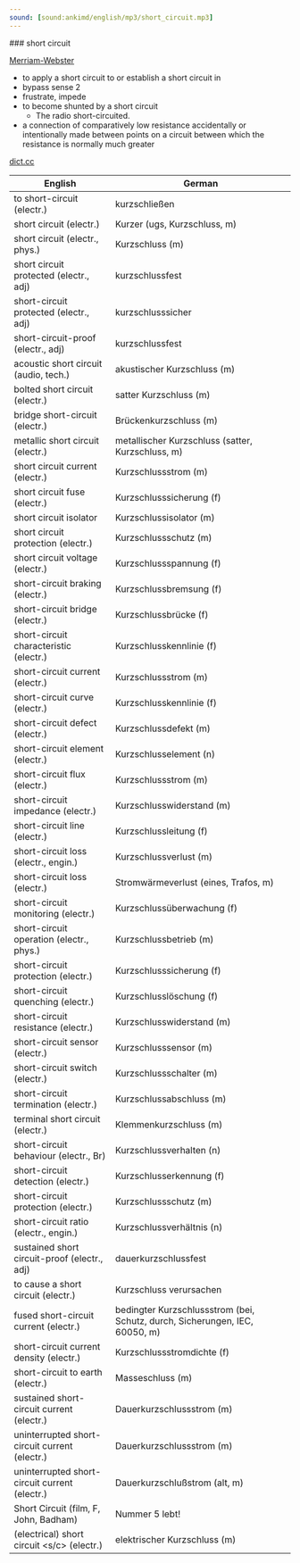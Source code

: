 ```yaml
---
sound: [sound:ankimd/english/mp3/short_circuit.mp3]
---
```


\### short circuit

[Merriam-Webster](https://www.merriam-webster.com/dictionary/short+circuit)

- to apply a short circuit to or establish a short circuit in
- bypass sense 2
- frustrate, impede
- to become shunted by a short circuit
    - The radio short-circuited.
- a connection of comparatively low resistance accidentally or intentionally made between points on a circuit between which the resistance is normally much greater

[dict.cc](https://www.dict.cc/short+circuit)

| English        | German       |
| -------------- | ------------ |
| to short-circuit (electr.) | kurzschließen |
| short circuit (electr.) | Kurzer (ugs, Kurzschluss, m) |
| short circuit (electr., phys.) | Kurzschluss (m) |
| short circuit protected (electr., adj) | kurzschlussfest |
| short-circuit protected (electr., adj) | kurzschlusssicher |
| short-circuit-proof (electr., adj) | kurzschlussfest |
| acoustic short circuit (audio, tech.) | akustischer Kurzschluss (m) |
| bolted short circuit (electr.) | satter Kurzschluss (m) |
| bridge short-circuit (electr.) | Brückenkurzschluss (m) |
| metallic short circuit (electr.) | metallischer Kurzschluss (satter, Kurzschluss, m) |
| short circuit current (electr.) | Kurzschlussstrom (m) |
| short circuit fuse (electr.) | Kurzschlusssicherung (f) |
| short circuit isolator | Kurzschlussisolator (m) |
| short circuit protection (electr.) | Kurzschlussschutz (m) |
| short circuit voltage (electr.) | Kurzschlussspannung (f) |
| short-circuit braking (electr.) | Kurzschlussbremsung (f) |
| short-circuit bridge (electr.) | Kurzschlussbrücke (f) |
| short-circuit characteristic (electr.) | Kurzschlusskennlinie (f) |
| short-circuit current (electr.) | Kurzschlussstrom (m) |
| short-circuit curve (electr.) | Kurzschlusskennlinie (f) |
| short-circuit defect (electr.) | Kurzschlussdefekt (m) |
| short-circuit element (electr.) | Kurzschlusselement (n) |
| short-circuit flux (electr.) | Kurzschlussstrom (m) |
| short-circuit impedance (electr.) | Kurzschlusswiderstand (m) |
| short-circuit line (electr.) | Kurzschlussleitung (f) |
| short-circuit loss (electr., engin.) | Kurzschlussverlust (m) |
| short-circuit loss (electr.) | Stromwärmeverlust (eines, Trafos, m) |
| short-circuit monitoring (electr.) | Kurzschlussüberwachung (f) |
| short-circuit operation (electr., phys.) | Kurzschlussbetrieb (m) |
| short-circuit protection (electr.) | Kurzschlusssicherung (f) |
| short-circuit quenching (electr.) | Kurzschlusslöschung (f) |
| short-circuit resistance (electr.) | Kurzschlusswiderstand (m) |
| short-circuit sensor (electr.) | Kurzschlusssensor (m) |
| short-circuit switch (electr.) | Kurzschlussschalter (m) |
| short-circuit termination (electr.) | Kurzschlussabschluss (m) |
| terminal short circuit (electr.) | Klemmenkurzschluss (m) |
| short-circuit behaviour (electr., Br) | Kurzschlussverhalten (n) |
| short-circuit detection <SCD> (electr.) | Kurzschlusserkennung (f) |
| short-circuit protection <SCP> (electr.) | Kurzschlussschutz (m) |
| short-circuit ratio <SCR> (electr., engin.) | Kurzschlussverhältnis (n) |
| sustained short circuit-proof (electr., adj) | dauerkurzschlussfest |
| to cause a short circuit (electr.) | Kurzschluss verursachen |
| fused short-circuit current (electr.) | bedingter Kurzschlussstrom (bei, Schutz, durch, Sicherungen, IEC, 60050, m) |
| short-circuit current density (electr.) | Kurzschlussstromdichte (f) |
| short-circuit to earth (electr.) | Masseschluss (m) |
| sustained short-circuit current (electr.) | Dauerkurzschlussstrom (m) |
| uninterrupted short-circuit current (electr.) | Dauerkurzschlussstrom (m) |
| uninterrupted short-circuit current (electr.) | Dauerkurzschlußstrom (alt, m) |
| Short Circuit (film, F, John, Badham) | Nummer 5 lebt! |
| (electrical) short circuit <s/c> (electr.) | elektrischer Kurzschluss (m) |
